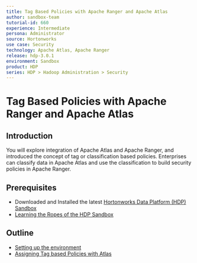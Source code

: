 ```yaml
---
title: Tag Based Policies with Apache Ranger and Apache Atlas
author: sandbox-team
tutorial-id: 660
experience: Intermediate
persona: Administrator
source: Hortonworks
use case: Security
technology: Apache Atlas, Apache Ranger
release: hdp-3.0.1
environment: Sandbox
product: HDP
series: HDP > Hadoop Administration > Security
---
```


# Tag Based Policies with Apache Ranger and Apache Atlas

## Introduction

You will explore integration of Apache Atlas and Apache Ranger, and introduced the concept of tag or classification based policies. Enterprises can classify data in Apache Atlas and use the classification to build security policies in Apache Ranger.

## Prerequisites

- Downloaded and Installed the latest [Hortonworks Data Platform (HDP) Sandbox](https://hortonworks.com/downloads/#sandbox)
- [Learning the Ropes of the HDP Sandbox](https://hortonworks.com/tutorial/learning-the-ropes-of-the-hortonworks-sandbox/)

## Outline

- [Setting up the environment](https://hortonworks.com/tutorial/tag-based-policies-with-apache-ranger-and-apache-atlas/section/1)
- [Assigning Tag based Policies with Atlas](https://hortonworks.com/tutorial/tag-based-policies-with-apache-ranger-and-apache-atlas/section/2)
